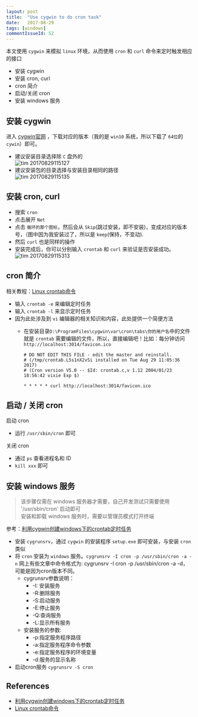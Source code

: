 ```yaml
---
layout: post
title:  "Use cygwin to do cron task"
date:   2017-08-29
tags: [windows]
commentIssueId: 52
---
```


本文使用 `cygwin` 来模拟 `linux` 环境，从而使用 `cron` 和 `curl` 命令来定时触发相应的接口
* 安装 cygwin
* 安装 cron, curl
* cron 简介
* 启动/关闭 cron
* 安装 windows 服务

## 安装 cygwin

进入 [cygwin官网](https://cygwin.com/install.html) ，下载对应的版本（我的是 `win10` 系统，所以下载了 `64位`的 `cywin`）即可。

* 建议安装目录选择除 `C` 盘外的<br>
  ![tim 20170829115127](https://user-images.githubusercontent.com/7157346/29803793-d46459f6-8cb0-11e7-8751-a80359360c03.png)
* 建议安装包的目录选择与安装目录相同的路径<br>
  ![tim 20170829115135](https://user-images.githubusercontent.com/7157346/29803794-d4926c38-8cb0-11e7-93ee-d33feb05679b.png)

## 安装 cron, curl
* 搜索 `cron`
* 点击展开 `Net`
* 点击 `循环的那个图标`，然后会从 `Skip`(跳过安装，即不安装)，变成对应的版本号，（图中因为我安装过了，所以是 `keep`(保持，不变动).
* 然后 `curl` 也是同样的操作
* 安装完成后，你可以分别输入 `crontab` 和 `curl` 来验证是否安装成功。
![tim 20170829115313](https://user-images.githubusercontent.com/7157346/29803795-d4b817b2-8cb0-11e7-85c4-1225e2fe5e67.png)

## cron 简介

相关教程：[Linux crontab命令](http://www.runoob.com/linux/linux-comm-crontab.html)

* 输入 `crontab -e` 来编辑定时任务
* 输入 `crontab -l` 来显示定时任务
* 因为此处涉及到 `vi` 编辑器的相关知识和内容，此处提供一个简便方法
  * 在安装目录`D:\ProgramFiles\cygwin\var\cron\tabs\你的用户名`中的文件就是 `crontab` 需要编辑的文件，所以，直接编辑吧！比如：每分钟访问`http://localhost:3014/favicon.ico`

    ```
    # DO NOT EDIT THIS FILE - edit the master and reinstall.
    # (/tmp/crontab.L5s1nX2vSi installed on Tue Aug 29 11:05:36 2017)
    # (Cron version V5.0 -- $Id: crontab.c,v 1.12 2004/01/23 18:56:42 vixie Exp $)

    * * * * * curl http://localhost:3014/favicon.ico
    ```

## 启动 / 关闭 cron

启动 cron
* 运行 `/usr/sbin/cron` 即可

关闭 cron
* 通过 `ps` 查看进程名和 ID
* `kill xxx` 即可

## 安装 windows 服务
> 该步骤仅需在 windows 服务器才需要，自己开发测试只需要使用 '/usr/sbin/cron' 启动即可<br>
安装和卸载 windows 服务时，需要以管理员模式打开终端

参考：[利用cygwin创建windows下的crontab定时任务](http://www.cnblogs.com/Li-Cheng/p/4394225.html)

* 安装 `cygrunsrv`，通过 `cygwin` 的安装程序 `setup.exe` 即可安装，与安装 `cron` 类似
* 将 `cron` 安装为 `windows` 服务。`cygrunsrv -I cron -p /usr/sbin/cron -a -n`
  网上有些文章中命令格式为: cygrunsrv -I cron -p /usr/sbin/cron -a -d，可能是因为cron版本不同。
  * cygrunsrv参数说明：
    * -I: 安装服务
    * -R:删除服务
    * -S:启动服务
    * -E:停止服务
    * -Q:查询服务
    * -L:显示所有服务
  * 安装服务的参数:
    * -p:指定服务程序路径
    * -a:指定服务程序命令参数
    * -e:指定服务程序的环境变量
    * -d:服务的显示名称
* 启动cron服务 `cygrunsrv -S cron`

## References
* [利用cygwin创建windows下的crontab定时任务](http://www.cnblogs.com/Li-Cheng/p/4394225.html)
* [Linux crontab命令](http://www.runoob.com/linux/linux-comm-crontab.html)
